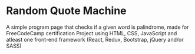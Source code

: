 # Random Quote Machine
 A simple program page that checks if a given word is palindrome, made for FreeCodeCamp certification Project using HTML, CSS, JavaScript and atleast one front-end framework (React, Redux,  Bootstrap, jQuery and/or SASS)
